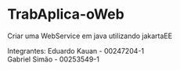 # TrabAplica-oWeb
Criar uma WebService em java utilizando jakartaEE

Integrantes:
Eduardo Kauan - 00247204-1      
Gabriel Simão - 00253549-1

